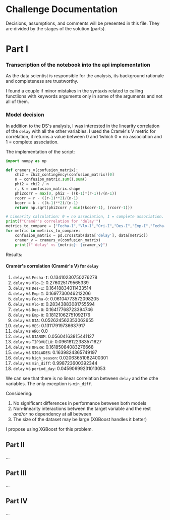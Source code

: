 # Challenge Documentation

Decisions, assumptions, and comments will be presented in this file. 
They are divided by the stages of the solution (parts).

# Part I

### Transcription of the notebook into the api implementation

As the data scientist is responsible for the analysis, its background rationale and completeness are trustworthy.

I found a couple if minor mistakes in the syntaxis related to calling functiions with keywords arguments only in some of the arguments and not all of them.

### Model decision

In addition to the DS's analysis, I was interested in the linearity correlation of the `delay` with all the other variables. I used the Cramér's V metric for correlation, it returns a value between 0 and 1which 0 = no association and 1 = complete association. 

The implementation of the script:

```python
import numpy as np

def cramers_v(confusion_matrix):
    chi2 = chi2_contingency(confusion_matrix)[0]
    n = confusion_matrix.sum().sum()
    phi2 = chi2 / n
    r, k = confusion_matrix.shape
    phi2corr = max(0, phi2 - ((k-1)*(r-1))/(n-1))
    rcorr = r - ((r-1)**2)/(n-1)
    kcorr = k - ((k-1)**2)/(n-1)
    return np.sqrt(phi2corr / min((kcorr-1), (rcorr-1)))

# Linearity calculation: 0 = no association, 1 = complete association.
print(f"Cramér's correlation for 'delay'")
metrics_to_compare = ["Fecha-I","Vlo-I","Ori-I","Des-I","Emp-I","Fecha-O","Vlo-O","Ori-O","Des-O","Emp-O","DIA","MES","AÑO","DIANOM","TIPOVUELO","OPERA","SIGLAORI","SIGLADES", 'high_season', 'min_diff', 'period_day']
for metric in metrics_to_compare:
    confusion_matrix = pd.crosstab(data['delay'], data[metric])
    cramer_v = cramers_v(confusion_matrix)
    print(f"'delay' vs {metric}: {cramer_v}")
```

Results:

#### Cramér's correlation  (Cramér's V) for `delay`

1. `delay` vs `Fecha-I`: 0.13410230750276278
1. `delay` vs `Vlo-I`: 0.276025179565339
1. `delay` vs `Des-I`: 0.16418834011433514
1. `delay` vs `Emp-I`: 0.1697730046212206
1. `delay` vs `Fecha-O`: 0.06104773572098205
1. `delay` vs `Vlo-O`: 0.28343883081755594
1. `delay` vs `Des-O`: 0.16417768723394746
1. `delay` vs `Emp-O`: 0.18121062751092176
1. `delay` vs `DIA`: 0.052624562353062655
1. `delay` vs `MES`: 0.13117919736637917
1. `delay` vs `AÑO`: 0.0
1. `delay` vs `DIANOM`: 0.05604163815441127
1. `delay` vs `TIPOVUELO`: 0.09618122383571627
1. `delay` vs `OPERA`: 0.16185084083276668
1. `delay` vs `SIGLADES`: 0.1639824365749197
1. `delay` vs `high_season`: 0.02063651082400301
1. `delay` vs `min_diff`: 0.998723600392344
1. `delay` vs `period_day`: 0.04590699231013053

We can see that there is no linear correlation between `delay` and the othe variables.
The only exception is `min_diff`.

Considering:
1. No significant differences in performance between both models
1. Non-linearity interactions between the target variable and the rest *and/or* no dependency at all between 
1. The size of the dataset may be large (XGBoost handles it better)

I propose using XGBoost for this problem. 

## Part II

...

## Part III

...

## Part IV

...